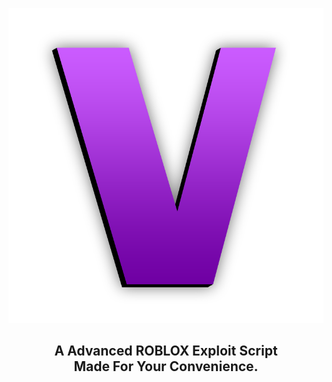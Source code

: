 <p align="center">
  <picture>
    <img alt="Unable to load." src="./README/visionclientlogo.png">
  </picture>
</p>
<h2 align="center">
  A Advanced ROBLOX Exploit Script
  <br/>
  Made For Your Convenience.
</h2>
